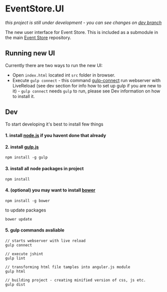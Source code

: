 # EventStore.UI

*this project is still under development - you can see changes on [dev branch](https://github.com/EventStore/EventStore.UI/tree/dev)*

The new user interface for Event Store. This is included as a submodule in the main [Event Store](https://github.com/EventStore/EventStore) repository.

## Running new UI

Currently there are two ways to run the new UI:

* Open `index.html` located int `src` folder in browser.
* Execute `gulp connect` - this command [gulp-connect](https://github.com/avevlad/gulp-connect) run webserver with LiveReload (see dev section for info how to set up gulp if you are new to it) - `gulp connect` needs `gulp` to run, please see Dev information on how to install it.

## Dev

To start developing it's best to install few things

#### 1. install [node.js](http://nodejs.org/) if you havent done that already
#### 2. install [gulp.js](http://gulpjs.com/)

```
npm install -g gulp
```

#### 3. install all node packages in project

```
npm install
```

#### 4. (optional) you may want to install [bower](http://bower.io/)

```
npm install -g bower
```

to update packages
```
bower update
```

#### 5. gulp commands avaliable

```
// starts webserver with live reload
gulp connect 

// execute jshint
gulp lint

// transforming html file tamples into anguler.js module
gulp html

// building project - creating minified version of css, js etc.
gulp dist
```
